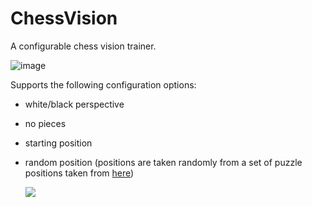 # ChessVision
A configurable chess vision trainer.

![image](https://user-images.githubusercontent.com/53770200/114823230-8eefba80-9e06-11eb-8b2a-fc3e15348e14.png)
<p align="center">
  
Supports the following configuration options:
* white/black perspective
* no pieces
* starting position
* random position (positions are taken randomly from a set of puzzle positions taken from [here](https://github.com/rebeccaloran/432k-chess-puzzles/blob/master/100-chess-to-solve.txt))
  
  <img src="https://user-images.githubusercontent.com/53770200/114823066-55b74a80-9e06-11eb-8f8c-ac3d1d06e97e.png"/>
</p>

